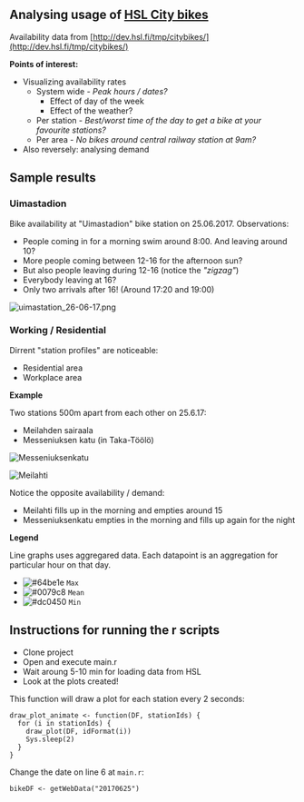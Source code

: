 ## Analysing usage of [HSL City bikes](https://www.hsl.fi/kaupunkipyorat)

Availability data from [http://dev.hsl.fi/tmp/citybikes/](http://dev.hsl.fi/tmp/citybikes/)

**Points of interest:**
* Visualizing availability rates
  * System wide - _Peak hours / dates?_
    * Effect of day of the week
    * Effect of the weather?
  * Per station - _Best/worst time of the day to get a bike at your favourite stations?_
  * Per area - _No bikes around central railway station at 9am?_
* Also reversely: analysing demand

## Sample results

### Uimastadion
Bike availability at "Uimastadion" bike station on 25.06.2017. Observations:
* People coming in for a morning swim around 8:00. And leaving around 10?
* More people coming between 12-16 for the afternoon sun?
* But also people leaving during 12-16 (notice the _"zigzag"_)
* Everybody leaving at 16?
* Only two arrivals after 16! (Around 17:20 and 19:00)

![uimastation_26-06-17.png](https://github.com/juhapekkamoilanen/citybike-data-analysis/blob/master/uimastation_26-06-17.png)

### Working / Residential

Dirrent "station profiles" are noticeable:
* Residential area
* Workplace area

**Example**

Two stations 500m apart from each other on 25.6.17:
* Meilahden sairaala
* Messeniuksen katu (in Taka-Töölö)

![Messeniuksenkatu](https://github.com/juhapekkamoilanen/citybike-data-analysis/blob/master/messeniuksen_katu_27-06-17.png)

![Meilahti](https://github.com/juhapekkamoilanen/citybike-data-analysis/blob/master/meilahden_sairaala_27-06-17.png)

Notice the opposite availability / demand:
* Meilahti fills up in the morning and empties around 15
* Messeniuksenkatu empties in the morning and fills up again for the night

**Legend**

Line graphs uses aggregared data. Each datapoint is an aggregation for particular hour on that day.
- ![#64be1e](https://placehold.it/15/64be1e/000000?text=+) `Max`
- ![#0079c8](https://placehold.it/15/0079c8/000000?text=+) `Mean`
- ![#dc0450](https://placehold.it/15/dc0450/000000?text=+) `Min`

## Instructions for running the r scripts

* Clone project
* Open and execute main.r
* Wait aroung 5-10 min for loading data from HSL
* Look at the plots created!

This function will draw a plot for each station every 2 seconds:
```
draw_plot_animate <- function(DF, stationIds) {
  for (i in stationIds) {
    draw_plot(DF, idFormat(i))
    Sys.sleep(2)
  }
}
```

Change the date on line 6 at `main.r`:
```
bikeDF <- getWebData("20170625")
```
